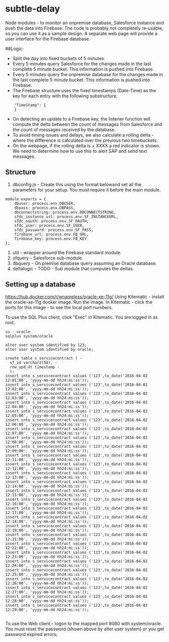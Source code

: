 # subtle-delay
Node modules - to monitor an onpremise database, Salesforce instance and push the data into Firebase. The code is probably not completely re-usable, so you can use it as a sample design.
A separate web page will provide a user interface for the Firebase database.

##Logic:
 * Split the day into fixed buckets of 5 minutes.
 * Every 5 minutes query Salesforce for the changes made in the last complete 5 minute bucket. This information is pushed into Firebase.
 * Every 5 minutes query the onpremise database for the changes made in the last complete 5 minute bucket. This information is pushed into Firebase.
 * The Firebase structure uses the fixed timestamps (Date-Time) as the key for each entry with the following substructure.
``` 
    "TimeStamp": {
    }
```
 * On detecting an update to a Firebase key, the listener function will compute the delta between the count of messages from Salesforce and the count of messages received by the database.
 * To avoid timing issues and delays, we also calculate a rolling delta - where the difference is calculated over the previous two timebuckets. 
 * On the webpage, if the rolling delta is > XXXX a red indicator is shown. We need to determine how to use this to alert SAP and send text messages.
 
## Structure
1. dbconfig.js - Create this using the format belowand set all the parameters for your setup. You must require it before the main module.

```
module.exports = {
    dbuser: process.env.DBUSER,
    dbpass: process.env.DBPASS,
    dbconnectstring: process.env.DBCONNECTSTRING,
    sfdc_instance_url: process.env.SF_INSTANCEURL,
    sfdc_oauth: process.env.SF_OAUTH,
    sfdc_user: process.env.SF_USER,
    sfdc_password: process.env.SF_PASS,
    firebase_url: process.env.FB_URL,
    firebase_key: process.env.FB_KEY
};
```
1. util - wrapper around the Firebase standard module.
2. sfquery - Salesforce sub-module.
2. dbquery - On premise database query assuming an Oracle database.
3. deltalogic - TODO - Sub module that computes the deltas.


## Setting up a database

https://hub.docker.com/r/wnameless/oracle-xe-11g/
Using Kitematic - install the oracle-xe-11g docker image.
Run the image.
In Kitematic - click the ports for this image - to see the local port numbers.


To use the SQL Plus client, click "Exec" in Kitematic. You are logged in as root. 
```
su - oracle
sqlplus system/oracle

alter user system identified by 123;
alter user system identified by oracle;

create table s_servicecontract ( -    
  sf_id varchar2(50), -
  row_upd_dt timestamp -
  );
insert into s_servicecontract values ('123',to_date('2016-04-02 12:01:00', 'yyyy-mm-dd hh24:mi:ss'));
insert into s_servicecontract values ('123',to_date('2016-04-02 12:02:00', 'yyyy-mm-dd hh24:mi:ss'));
insert into s_servicecontract values ('123',to_date('2016-04-02 12:03:00', 'yyyy-mm-dd hh24:mi:ss'));
insert into s_servicecontract values ('123',to_date('2016-04-02 12:04:00', 'yyyy-mm-dd hh24:mi:ss'));
insert into s_servicecontract values ('123',to_date('2016-04-02 12:05:00', 'yyyy-mm-dd hh24:mi:ss'));
insert into s_servicecontract values ('123',to_date('2016-04-02 12:06:00', 'yyyy-mm-dd hh24:mi:ss'));
insert into s_servicecontract values ('123',to_date('2016-04-02 12:07:00', 'yyyy-mm-dd hh24:mi:ss'));
insert into s_servicecontract values ('123',to_date('2016-04-02 12:08:00', 'yyyy-mm-dd hh24:mi:ss'));
insert into s_servicecontract values ('123',to_date('2016-04-02 12:09:00', 'yyyy-mm-dd hh24:mi:ss'));
insert into s_servicecontract values ('123',to_date('2016-04-02 12:11:00', 'yyyy-mm-dd hh24:mi:ss'));
insert into s_servicecontract values ('123',to_date('2016-04-02 12:12:00', 'yyyy-mm-dd hh24:mi:ss'));
insert into s_servicecontract values ('123',to_date('2016-04-02 12:13:00', 'yyyy-mm-dd hh24:mi:ss'));
insert into s_servicecontract values ('123',to_date('2016-04-02 12:14:00', 'yyyy-mm-dd hh24:mi:ss'));
insert into s_servicecontract values ('123',to_date('2016-04-02 12:15:00', 'yyyy-mm-dd hh24:mi:ss'));
insert into s_servicecontract values ('123',to_date('2016-04-02 12:16:00', 'yyyy-mm-dd hh24:mi:ss'));
insert into s_servicecontract values ('123',to_date('2016-04-02 12:17:00', 'yyyy-mm-dd hh24:mi:ss'));
insert into s_servicecontract values ('123',to_date('2016-04-02 12:18:00', 'yyyy-mm-dd hh24:mi:ss'));
insert into s_servicecontract values ('123',to_date('2016-04-02 12:19:00', 'yyyy-mm-dd hh24:mi:ss'));
insert into s_servicecontract values ('123',to_date('2016-04-02 12:21:00', 'yyyy-mm-dd hh24:mi:ss'));
insert into s_servicecontract values ('123',to_date('2016-04-02 12:22:00', 'yyyy-mm-dd hh24:mi:ss'));
insert into s_servicecontract values ('123',to_date('2016-04-02 12:23:00', 'yyyy-mm-dd hh24:mi:ss'));
insert into s_servicecontract values ('123',to_date('2016-04-02 12:24:00', 'yyyy-mm-dd hh24:mi:ss'));
insert into s_servicecontract values ('123',to_date('2016-04-02 12:25:00', 'yyyy-mm-dd hh24:mi:ss'));
insert into s_servicecontract values ('123',to_date('2016-04-02 12:26:00', 'yyyy-mm-dd hh24:mi:ss'));
insert into s_servicecontract values ('123',to_date('2016-04-02 12:27:00', 'yyyy-mm-dd hh24:mi:ss'));
insert into s_servicecontract values ('123',to_date('2016-04-02 12:28:00', 'yyyy-mm-dd hh24:mi:ss'));
insert into s_servicecontract values ('123',to_date('2016-04-02 12:29:00', 'yyyy-mm-dd hh24:mi:ss'));


```
  
To use the Web client - logon to the mapped port 8080 with system/oracle. You must reset the password (shown above by alter user system) or you get password expired errors;

